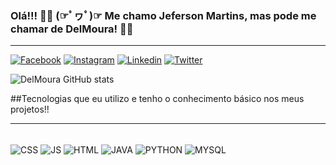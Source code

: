 ### Olá!!! 👋👋 (☞ﾟヮﾟ)☞ Me chamo Jeferson Martins, mas pode me chamar de DelMoura! 👋👋
<hr>

[![Facebook](https://img.shields.io/badge/Facebook-1877F2?style=for-the-badge&logo=facebook&logoColor=white)](https://www.facebook.com/jeferDeMoura/)
[![Instagram](https://img.shields.io/badge/Instagram-E4405F?style=for-the-badge&logo=instagram&logoColor=white)](https://www.instagram.com/jefer.delmoura/)
[![Linkedin](https://img.shields.io/badge/LinkedIn-0077B5?style=for-the-badge&logo=linkedin&logoColor=white)](https://www.linkedin.com/in/jeferson-martins-436b861b9/)
[![Twitter](https://img.shields.io/badge/Twitter-1DA1F2?style=for-the-badge&logo=twitter&logoColor=white)](https://twitter.com/JDelmoura)


![DelMoura GitHub stats](https://github-readme-stats.vercel.app/api?username=DelMoura&show_icons=true&theme=onedark)

##Tecnologias que eu utilizo e tenho o conhecimento básico nos meus projetos!!
<hr>

<div style="display: inline_block"><br/>
  <img align="center" alt="CSS" src="https://img.shields.io/badge/CSS-239120?&style=for-the-badge&logo=css3&logoColor=white"/>
  <img align="center" alt="JS" src="https://img.shields.io/badge/JavaScript-F7DF1E?style=for-the-badge&logo=javascript&logoColor=black"/>
  <img align="center" alt="HTML" src="https://img.shields.io/badge/HTML-239120?style=for-the-badge&logo=html5&logoColor=white"/>
  <img align="center" alt="JAVA" src="https://img.shields.io/badge/Java-ED8B00?style=for-the-badge&logo=java&logoColor=white"/>
  <img align="center" alt="PYTHON" src="https://img.shields.io/badge/Python-14354C?style=for-the-badge&logo=python&logoColor=white"/>
  <img align="center" alt="MYSQL" src="https://img.shields.io/badge/MySQL-00000F?style=for-the-badge&logo=mysql&logoColor=white"/>

</div>

 



